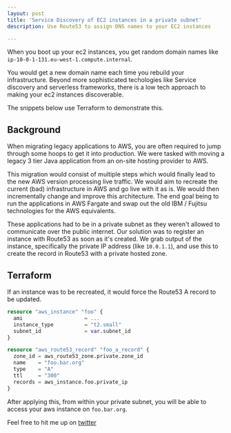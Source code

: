 ```yaml
---
layout: post
title: 'Service Discovery of EC2 instances in a private subnet'
description: Use Route53 to assign DNS names to your EC2 instances

---
```


When you boot up your ec2 instances, you get random domain names like `ip-10-0-1-131.eu-west-1.compute.internal`.

You would get a new domain name each time you rebuild your infrastructure. Beyond more sophisticated techologies like Service discovery and serverless frameworks, there is a low tech approach to making your ec2 instances discoverable.

The snippets below use Terraform to demonstrate this.

## Background

When migrating legacy applications to AWS, you are often required to jump through some hoops to get it into production. We were tasked with moving a legacy 3 tier Java application from an on-site hosting provider to AWS.

This migration would consist of multiple steps which would finally lead to the new AWS version processing live traffic. We would aim to recreate the current (bad) infrastructure in AWS and go live with it as is. We would then incrementally change and improve this architecture. The end goal being to run the applications in AWS Fargate and swap out the old IBM / Fujitsu technologies for the AWS equivalents.

These applications had to be in a private subnet as they weren't allowed to communicate over the public internet. Our solution was to register an instance with Route53 as soon as it's created. We grab output of the instance, specifically the private IP address (like `10.0.1.1`), and use this to create the record in Route53 with a private hosted zone.

## Terraform

If an instance was to be recreated, it would force the Route53 A record to be updated.

```terraform
resource "aws_instance" "foo" {
  ami                    = ...
  instance_type          = "t2.small"
  subnet_id              = var.subnet_id
}

resource "aws_route53_record" "foo_a_record" {
  zone_id = aws_route53_zone.private.zone_id
  name    = "foo.bar.org"
  type    = "A"
  ttl     = "300"
  records = aws_instance.foo.private_ip
}
```

After applying this, from within your private subnet, you will be able to access your aws instance on `foo.bar.org`.

Feel free to hit me up on [twitter](https://twitter.com/emileswarts)

